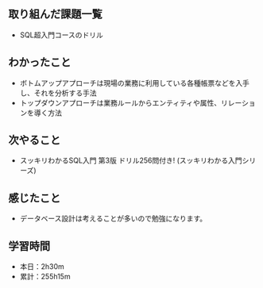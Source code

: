 ## 取り組んだ課題一覧
- SQL超入門コースのドリル
## わかったこと
- ボトムアップアプローチは現場の業務に利用している各種帳票などを入手し、それを分析する手法
- トップダウンアプローチは業務ルールからエンティティや属性、リレーションを導く方法
## 次やること
- スッキリわかるSQL入門 第3版 ドリル256問付き! (スッキリわかる入門シリーズ)
## 感じたこと
- データベース設計は考えることが多いので勉強になります。
## 学習時間
- 本日：2h30m
- 累計：255h15m
